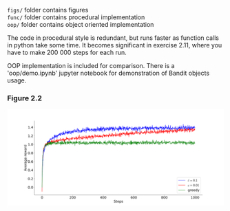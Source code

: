 `figs/` folder contains figures\
`func/` folder contains procedural implementation\
`oop/` folder contains object oriented implementation

The code in procedural style is redundant, but runs faster as function calls in python take some time.
It becomes significant in exercise 2.11, where you have to make 200 000 steps for each run.

OOP implementation is included for comparison. There is a 'oop/demo.ipynb' jupyter notebook for demonstration of Bandit objects usage.

### Figure 2.2

![sample_average_rewards.svg](figs/sample_average_rewards.svg)
